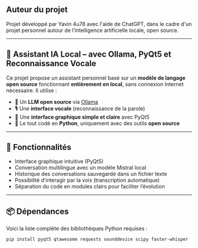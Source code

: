 ## Auteur du projet

Projet développé par Yavin 4u78 avec l'aide de ChatGPT, dans le cadre d'un projet personnel autour de l’intelligence artificielle locale, open source.

---

## 🧠 Assistant IA Local – avec Ollama, PyQt5 et Reconnaissance Vocale

Ce projet propose un assistant personnel basé sur un **modèle de langage open source** fonctionnant **entièrement en local**, sans connexion Internet nécessaire. Il utilise :

- 🧠 Un **LLM open source** via [Ollama](https://ollama.com/)
- 🎙️ Une **interface vocale** (reconnaissance de la parole)
- 💬 Une **interface graphique simple et claire** avec PyQt5
- 🐍 Le tout codé en **Python**, uniquement avec des outils **open source**

---

## 🧰 Fonctionnalités

- Interface graphique intuitive (PyQt5)
- Conversation multilingue avec un modèle Mistral local
- Historique des conversations sauvegardé dans un fichier texte
- Possibilité d’interagir par la voix (transcription automatique)
- Séparation du code en modules clairs pour faciliter l’évolution

---

## 📦 Dépendances

Voici la liste complète des bibliothèques Python requises :

```bash
pip install pyqt5 qtawesome requests sounddevice scipy faster-whisper
